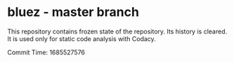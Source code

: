 # bluez - master branch

This repository contains frozen state of the repository.
Its history is cleared. It is used only for static code
analysis with Codacy.

Commit Time: 1685527576